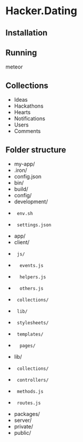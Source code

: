 Hacker.Dating
=========

## Installation


## Running

meteor


## Collections

- Ideas
- Hackathons
- Hearts
- Notifications
- Users
- Comments


## Folder structure

- my-app/
-  .iron/
-    config.json
-  bin/
-  build/
-  config/
-    development/
-      env.sh
-      settings.json
-  app/
-    client/
-      js/
-       events.js
-       helpers.js
-       others.js
-      collections/
-      lib/
-      stylesheets/
-      templates/
-       pages/
-    lib/
-      collections/
-      controllers/
-      methods.js
-      routes.js
-    packages/
-    server/
-    private/
-    public/
